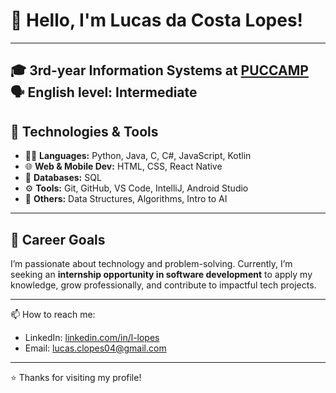 # 👋 Hello, I'm Lucas da Costa Lopes!  
---
🎓 3rd-year Information Systems at [PUCCAMP](https://www.puc-campinas.edu.br/)
🗣️ English level: Intermediate  
---
## 🧠 Technologies & Tools

- 👨‍💻 **Languages:** Python, Java, C, C#, JavaScript, Kotlin  
- 🌐 **Web & Mobile Dev:** HTML, CSS, React Native  
- 💾 **Databases:** SQL  
- ⚙️ **Tools:** Git, GitHub, VS Code, IntelliJ, Android Studio  
- 🤖 **Others:** Data Structures, Algorithms, Intro to AI

---

## 🎯 Career Goals

I’m passionate about technology and problem-solving. Currently, I’m seeking an **internship opportunity in software development** to apply my knowledge, grow professionally, and contribute to impactful tech projects.

---
📫 How to reach me:

- LinkedIn: [linkedin.com/in/l-lopes](https://linkedin.com/in/l-lopes)  
- Email: lucas.clopes04@gmail.com 
---

⭐ Thanks for visiting my profile!
